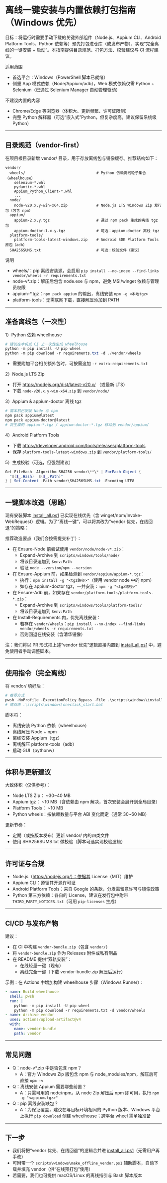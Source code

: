 # 离线一键安装与内置依赖打包指南（Windows 优先）

目标：将运行时需要手动下载的关键外部组件（Node.js、Appium CLI、Android Platform Tools、Python 依赖等）预先打包进仓库（或发布产物），实现“完全离线的一键安装 + 启动”。本指南提供目录规范、打包方法、校验建议与 CI 流程建议。

适用范围
- 首选平台：Windows（PowerShell 脚本已就绪）
- 侧重 App 模式依赖（Node/Appium/adb），Web 模式依赖仅需 Python + Selenium（已通过 Selenium Manager 自动管理驱动）

不建议内置的内容
- Chrome/Edge 等浏览器（体积大、更新频繁、许可证限制）
- 完整 Python 解释器（可选“嵌入式”Python，但复杂度高，建议保留系统级 Python）

---

## 目录规范（vendor-first）

在项目根目录新增 vendor/ 目录，用于存放离线包与镜像缓存。推荐结构如下：

```
vendor/
  wheels/                                # Python 依赖离线轮子集合（wheelhouse）
    selenium-*.whl
    pydantic-*.whl
    Appium_Python_Client-*.whl
    ...
  node/
    node-v20.x.y-win-x64.zip             # Node.js LTS Windows Zip 发行包（包含 npm）
  appium/
    appium-2.x.y.tgz                     # 通过 npm pack 生成的离线 tgz 包
    appium-doctor-1.x.y.tgz              # 可选：appium-doctor 离线 tgz
  platform-tools/
    platform-tools-latest-windows.zip    # Android SDK Platform Tools 原包（adb）
  SHA256SUMS.txt                         # 可选：校验文件（建议）
```

说明
- wheels/：pip 离线安装源，会启用 `pip install --no-index --find-links vendor/wheels -r requirements.txt`
- node-v*.zip：解压后包含 node.exe 与 npm，避免 MSI/winget 依赖与管理员权限
- appium-*.tgz：`npm pack appium` 的输出，离线安装 `npm -g <本地tgz>`
- platform-tools：无需联网下载，直接解压添加到 PATH

---

## 准备离线包（一次性）

1）Python 依赖 wheelhouse
```powershell
# 建议在本机或 CI 上一次性生成 wheelhouse
python -m pip install -U pip wheel
python -m pip download -r requirements.txt -d ./vendor/wheels
```
- 需要附加平台相关额外包时，可按需追加 `-r extra-requirements.txt`

2）Node.js LTS Zip
- 打开 https://nodejs.org/dist/latest-v20.x/ （或最新 LTS）
- 下载 `node-v20.x.y-win-x64.zip` 到 `vendor/node/`

3）Appium & appium-doctor 离线 tgz
```powershell
# 需本机已安装 Node 与 npm
npm pack appium@latest
npm pack appium-doctor@latest
# 将生成的 appium-*.tgz / appium-doctor-*.tgz 移动到 vendor/appium/
```

4）Android Platform Tools
- 下载 https://developer.android.com/tools/releases/platform-tools
- 保存 `platform-tools-latest-windows.zip` 到 `vendor/platform-tools/`

5）生成校验（可选，但强烈建议）
```powershell
Get-FileHash -Algorithm SHA256 vendor\**\* | ForEach-Object {
  "$($_.Hash)  $($_.Path)" 
} | Set-Content -Path vendor\SHA256SUMS.txt -Encoding UTF8
```

---

## 一键脚本改造（思路）

现有安装脚本 [install_all.ps1](scripts/windows/install_all.ps1) 已实现在线优先（含 winget/npm/Invoke-WebRequest）逻辑。为了“离线一键”，可以将其改为“vendor 优先，在线回退”的策略：

推荐改造要点（我们会按需提交补丁）：
- 在 Ensure-Node 前尝试使用 `vendor/node/node-v*.zip`：
  - Expand-Archive 到 `scripts/windows/tools/node/`
  - 将该目录追加到 `$env:Path`
  - 验证 `node --version`/`npm --version`
- 在 Ensure-Appium 前，如果检测到 `vendor/appium/appium-*.tgz`：
  - 执行：`npm install -g "<tgz路径>"`（使用 vendor node 中的 npm）
  - 如存在 appium-doctor tgz，一并安装：`npm -g "<tgz路径>"`
- 在 Ensure-Adb 前，如果存在 `vendor/platform-tools/platform-tools-*.zip`：
  - Expand-Archive 到 `scripts/windows/tools/platform-tools/`
  - 将该目录追加到 `$env:Path`
- 在 Install-Requirements 内，优先离线安装：
  - 若存在 `vendor/wheels`：`pip install --no-index --find-links vendor/wheels -r requirements.txt`
  - 否则回退在线安装（含清华镜像）

注：我们将以 PR 形式把上述“vendor 优先”逻辑直接内置到 [install_all.ps1](scripts/windows/install_all.ps1) 中，避免使用者手动调整脚本。

---

## 使用指令（完全离线）

将 vendor/ 填好后：
```powershell
# 推荐方式
pwsh -NoProfile -ExecutionPolicy Bypass -File .\scripts\windows\install_all.ps1
# 或双击 .\scripts\windows\oneclick_start.bat
```

脚本将：
- 离线安装 Python 依赖（wheelhouse）
- 离线解压 Node + npm
- 离线安装 Appium（tgz）
- 离线解压 platform-tools（adb）
- 启动 GUI（pythonw）

---

## 体积与更新建议

大致体积（仅供参考）：
- Node LTS Zip： ~30~40 MB
- Appium tgz： ~10 MB（含依赖由 npm 解决，首次安装会展开到全局目录）
- Platform Tools： ~10 MB
- Python wheels：按依赖数量与平台 ABI 变化而定（通常 30~60 MB）

更新节奏：
- 定期（或按版本发布）更新 vendor/ 内的四类文件
- 使用 SHA256SUMS.txt 做校验（脚本可选实现校验逻辑）

---

## 许可证与合规

- Node.js（https://nodejs.org/）：依据其 License（MIT）维护
- Appium CLI：遵循其开源许可证
- Android Platform Tools：来自 Google 的条款，分发需留意许可与镜像政策
- Python 第三方依赖：各自的 License，建议在发行包中附带 `THIRD_PARTY_NOTICES.txt`（可用 `pip-licenses` 生成）

---

## CI/CD 与发布产物

建议：
- 在 CI 中构建 `vendor-bundle.zip`（包含 `vendor/`）
- 将 `vendor-bundle.zip` 作为 Releases 附件或私有制品
- 在 README 提供“双轨安装”：
  - 在线轻量一键（现有）
  - 离线完全一键（下载 vendor-bundle.zip 解压后运行）

示例：在 Actions 中增加构建 wheelhouse 步骤（Windows Runner）：
```yaml
- name: Build wheelhouse
  shell: pwsh
  run: |
    python -m pip install -U pip wheel
    python -m pip download -r requirements.txt -d vendor/wheels
- name: Archive vendor
  uses: actions/upload-artifact@v4
  with:
    name: vendor-bundle
    path: vendor
```

---

## 常见问题

- Q：node-v*.zip 中是否包含 npm？
  - A：官方 Windows Zip 版包含 npm 与 node_modules/npm，解压后可直接 `npm -v`
- Q：离线安装 Appium 需要哪些前置？
  - A：只需可用的 node/npm。从 node Zip 解压后 npm 即可用，执行 `npm -g "<appium.tgz>"`
- Q：pip 离线安装缺包？
  - A：为保证覆盖，建议在与目标环境相同的 Python 版本、Windows 平台上执行 `pip download` 创建 wheelhouse；跨平台 wheel 需单独准备

---

## 下一步

- 我们将把“vendor 优先、在线回退”的逻辑合并进 [install_all.ps1](scripts/windows/install_all.ps1)（无需用户再手改）
- 可附带一个 `scripts\windows\make_offline_vendor.ps1` 辅助脚本，自动下载并填充 vendor（供“在线预打包”使用）
- 若需要，我们也可提供 macOS/Linux 的离线指引与 Bash 脚本版本
